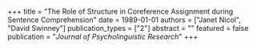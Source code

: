 +++
title = "The Role of Structure in Coreference Assignment during Sentence Comprehension"
date = 1989-01-01
authors = ["Janet Nicol", "David Swinney"]
publication_types = ["2"]
abstract = ""
featured = false
publication = "*Journal of Psycholinguistic Research*"
+++

